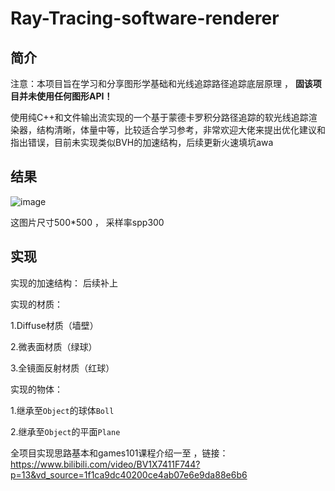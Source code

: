 # Ray-Tracing-software-renderer
## 简介
注意：本项目旨在学习和分享图形学基础和光线追踪路径追踪底层原理 ， **固该项目并未使用任何图形API！**

使用纯C++和文件输出流实现的一个基于蒙德卡罗积分路径追踪的软光线追踪渲染器，结构清晰，体量中等，比较适合学习参考，非常欢迎大佬来提出优化建议和指出错误，目前未实现类似BVH的加速结构，后续更新火速填坑awa
## 结果
![image](https://github.com/BlokCAT/Ray-Tracing-software-renderer/blob/main/show.png?raw=true)

这图片尺寸500*500 ， 采样率spp300


## 实现

实现的加速结构：
后续补上

实现的材质：

  1.Diffuse材质（墙壁）

  2.微表面材质（绿球）

  3.全镜面反射材质（红球）


实现的物体：

  1.继承至`Object`的球体`Boll`

  2.继承至`Object`的平面`Plane`

全项目实现思路基本和games101课程介绍一至 ，链接：https://www.bilibili.com/video/BV1X7411F744?p=13&vd_source=1f1ca9dc40200ce4ab07e6e9da88e6b6
